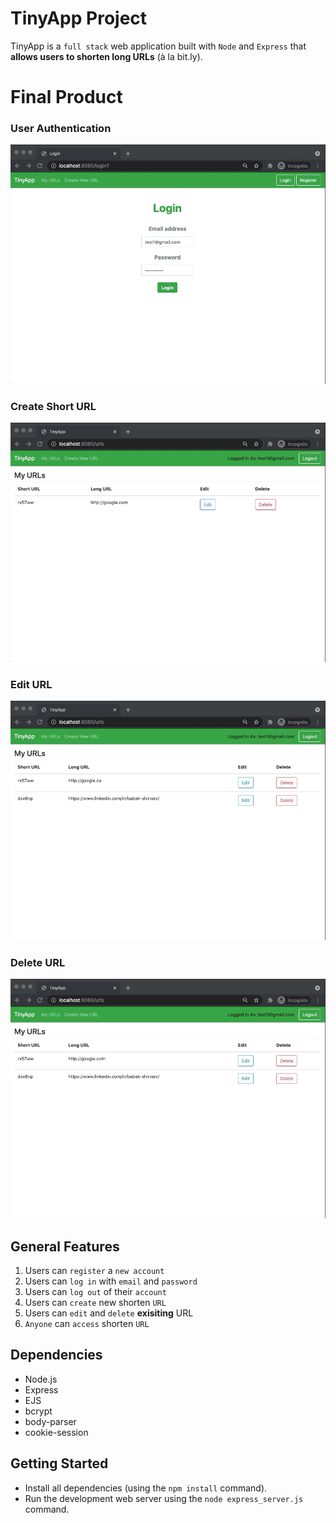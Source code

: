 # TinyApp Project

TinyApp is a `full stack` web application built with `Node` and `Express` that **allows users to shorten long URLs** (à la bit.ly).

# Final Product

### User Authentication

!["userAuth"](https://github.com/babakshirvani/tinyapp/blob/master/docs/login.gif)

### Create Short URL

!["createURL"](https://github.com/babakshirvani/tinyapp/blob/master/docs/createURL.gif)

### Edit URL

!["edit"](https://github.com/babakshirvani/tinyapp/blob/master/docs/edit.gif)

### Delete URL

!["Delete"](https://github.com/babakshirvani/tinyapp/blob/master/docs/delete.gif)

## General Features

1. Users can `register` a `new account`
2. Users can `log in` with `email` and `password`
3. Users can `log out` of their `account`
4. Users can `create` new shorten `URL`
5. Users can `edit` and `delete` **exisiting** URL
6. `Anyone` can `access` shorten `URL`

## Dependencies

- Node.js
- Express
- EJS
- bcrypt
- body-parser
- cookie-session

## Getting Started

- Install all dependencies (using the `npm install` command).
- Run the development web server using the `node express_server.js` command.

